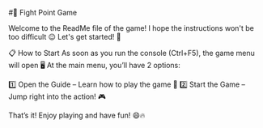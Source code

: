 #🥊 Fight Point Game

Welcome to the ReadMe file of the game!
I hope the instructions won't be too difficult 😉
Let's get started! 🚀

📋 How to Start
As soon as you run the console (Ctrl+F5), the game menu will open 🖥️
At the main menu, you’ll have 2 options:

1️⃣ Open the Guide – Learn how to play the game 📖
2️⃣ Start the Game – Jump right into the action! 🎮

That’s it!
Enjoy playing and have fun! 😄🔥

